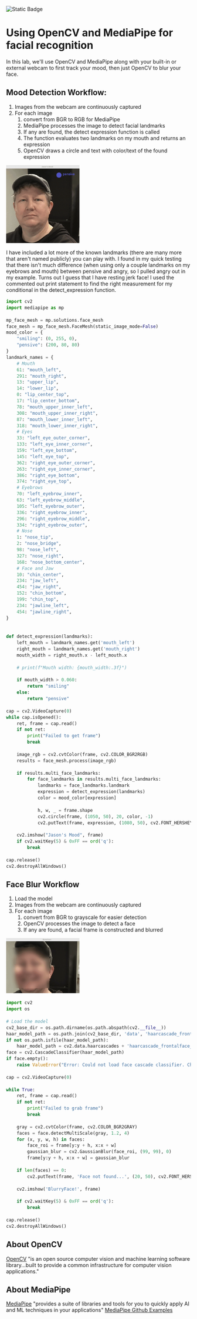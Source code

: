 ![Static Badge](https://img.shields.io/badge/Author-f5--rahm-blue?link=https%3A%2F%2Fgithub.com%2Ff5-rahm)

# Using OpenCV and MediaPipe for facial recognition

In this lab, we'll use OpenCV and MediaPipe along with your built-in or external webcam to first track your mood, then just OpenCV to blur your face.

## Mood Detection Workflow:
1. Images from the webcam are continuously captured
2. For each image
   1. convert from BGR to RGB for MediaPipe
   2. MediaPipe processes the image to detect facial landmarks
   3. If any are found, the detect expression function is called
   4. The function evaluates two landmarks on my mouth and returns an expression
   5. OpenCV draws a circle and text with color/text of the found expression

<img src="jasons_mood.gif" width="200">

I have included a lot more of the known landmarks (there are many more that aren't named publicly) you can play with. I found in my quick testing that there isn't much difference (when using only a couple landmarks on my eyebrows and mouth) between pensive and angry, so I pulled angry out in my example. Turns out I guess that I have resting jerk face! I used the commented out print statement to find the right measurement for my conditional in the detect_expression function.


```python
import cv2
import mediapipe as mp

mp_face_mesh = mp.solutions.face_mesh
face_mesh = mp_face_mesh.FaceMesh(static_image_mode=False)
mood_color = {
    "smiling": (0, 255, 0),
    "pensive": (200, 80, 80)
}
landmark_names = {
    # Mouth
    61: "mouth_left",
    291: "mouth_right",
    13: "upper_lip",
    14: "lower_lip",
    0: "lip_center_top",
    17: "lip_center_bottom",
    78: "mouth_upper_inner_left",
    308: "mouth_upper_inner_right",
    87: "mouth_lower_inner_left",
    318: "mouth_lower_inner_right",
    # Eyes
    33: "left_eye_outer_corner",
    133: "left_eye_inner_corner",
    159: "left_eye_bottom",
    145: "left_eye_top",
    362: "right_eye_outer_corner",
    263: "right_eye_inner_corner",
    386: "right_eye_bottom",
    374: "right_eye_top",
    # Eyebrows
    70: "left_eyebrow_inner",
    63: "left_eyebrow_middle",
    105: "left_eyebrow_outer",
    336: "right_eyebrow_inner",
    296: "right_eyebrow_middle",
    334: "right_eyebrow_outer",
    # Nose
    1: "nose_tip",
    2: "nose_bridge",
    98: "nose_left",
    327: "nose_right",
    168: "nose_bottom_center",
    # Face and Jaw
    10: "chin_center",
    234: "jaw_left",
    454: "jaw_right",
    152: "chin_bottom",
    199: "chin_top",
    234: "jawline_left",
    454: "jawline_right",
}


def detect_expression(landmarks):
    left_mouth = landmark_names.get('mouth_left')
    right_mouth = landmark_names.get('mouth_right')
    mouth_width = right_mouth.x - left_mouth.x

    # print(f"Mouth width: {mouth_width:.3f}")

    if mouth_width > 0.060:
        return "smiling"
    else:
        return "pensive"

cap = cv2.VideoCapture(0)
while cap.isOpened():
    ret, frame = cap.read()
    if not ret:
        print("Failed to get frame")
        break

    image_rgb = cv2.cvtColor(frame, cv2.COLOR_BGR2RGB)
    results = face_mesh.process(image_rgb)

    if results.multi_face_landmarks:
        for face_landmarks in results.multi_face_landmarks:
            landmarks = face_landmarks.landmark
            expression = detect_expression(landmarks)
            color = mood_color[expression]

            h, w, _ = frame.shape
            cv2.circle(frame, (1050, 50), 20, color, -1)
            cv2.putText(frame, expression, (1080, 50), cv2.FONT_HERSHEY_SIMPLEX, 0.8, color, 2)

    cv2.imshow("Jason's Mood", frame)
    if cv2.waitKey(5) & 0xFF == ord('q'):
        break

cap.release()
cv2.destroyAllWindows()
```

## Face Blur Workflow

1. Load the model
2. Images from the webcam are continuously captured
3. For each image
   1. convert from BGR to grayscale for easier detection
   2. OpenCV processes the image to detect a face
   3. If any are found, a facial frame is constructed and blurred

<img src="blurryface.gif" width="200">

```python
import cv2
import os

# Load the model
cv2_base_dir = os.path.dirname(os.path.abspath(cv2.__file__))
haar_model_path = os.path.join(cv2_base_dir, 'data', 'haarcascade_frontalface_default.xml')
if not os.path.isfile(haar_model_path):
    haar_model_path = cv2.data.haarcascades + 'haarcascade_frontalface_default.xml'
face = cv2.CascadeClassifier(haar_model_path)
if face.empty():
    raise ValueError("Error: Could not load face cascade classifier. Check the file path.")

cap = cv2.VideoCapture(0)

while True:
    ret, frame = cap.read()
    if not ret:
        print("Failed to grab frame")
        break

    gray = cv2.cvtColor(frame, cv2.COLOR_BGR2GRAY)
    faces = face.detectMultiScale(gray, 1.2, 4)
    for (x, y, w, h) in faces:
        face_roi = frame[y:y + h, x:x + w]
        gaussian_blur = cv2.GaussianBlur(face_roi, (99, 99), 0)
        frame[y:y + h, x:x + w] = gaussian_blur

    if len(faces) == 0:
        cv2.putText(frame, 'Face not found...', (20, 50), cv2.FONT_HERSHEY_COMPLEX, 1, (0, 0, 255))

    cv2.imshow('BlurryFace!', frame)

    if cv2.waitKey(5) & 0xFF == ord('q'):
        break

cap.release()
cv2.destroyAllWindows()
```

## About OpenCV

[OpenCV](https://opencv.org) "is an open source computer vision and machine learning software library...built to provide a common infrastructure for computer vision applications."

## About MediaPipe

[MediaPipe](https://ai.google.dev/edge/mediapipe/solutions/guide) "provides a suite of libraries and tools for you to quickly apply AI and ML techniques in your applications"
[MediaPipe Github Examples](https://github.com/google-ai-edge/mediapipe-samples/tree/main/examples)



